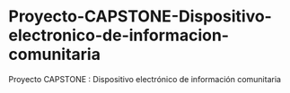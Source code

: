# Proyecto-CAPSTONE-Dispositivo-electronico-de-informacion-comunitaria
Proyecto CAPSTONE : Dispositivo electrónico de información comunitaria
